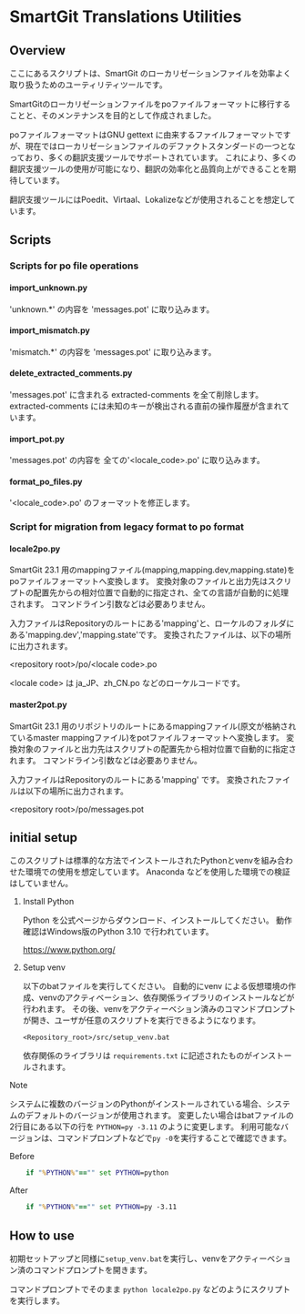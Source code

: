 # SmartGit Translations Utilities

## Overview

ここにあるスクリプトは、SmartGit のローカリゼーションファイルを効率よく取り扱うためのユーティリティツールです。

SmartGitのローカリゼーションファイルをpoファイルフォーマットに移行することと、そのメンテナンスを目的として作成されました。

poファイルフォーマットはGNU gettext に由来するファイルフォーマットですが、現在ではローカリゼーションファイルのデファクトスタンダードの一つとなっており、多くの翻訳支援ツールでサポートされています。
これにより、多くの翻訳支援ツールの使用が可能になり、翻訳の効率化と品質向上ができることを期待しています。

翻訳支援ツールにはPoedit、Virtaal、Lokalizeなどが使用されることを想定しています。

## Scripts

### Scripts for po file operations

#### import_unknown.py
'unknown.*' の内容を 'messages.pot' に取り込みます。

#### import_mismatch.py
'mismatch.*' の内容を 'messages.pot' に取り込みます。

#### delete_extracted_comments.py
'messages.pot' に含まれる extracted-comments を全て削除します。
extracted-comments には未知のキーが検出される直前の操作履歴が含まれています。

#### import_pot.py
'messages.pot' の内容を 全ての'&lt;locale_code&gt;.po' に取り込みます。

#### format_po_files.py
'&lt;locale_code&gt;.po' のフォーマットを修正します。

### Script for migration from legacy format to po format

#### locale2po.py

SmartGit 23.1 用のmappingファイル(mapping,mapping.dev,mapping.state)をpoファイルフォーマットへ変換します。
変換対象のファイルと出力先はスクリプトの配置先からの相対位置で自動的に指定され、全ての言語が自動的に処理されます。
コマンドライン引数などは必要ありません。

入力ファイルはRepositoryのルートにある'mapping'と、ローケルのフォルダにある'mapping.dev','mapping.state'です。
変換されたファイルは、以下の場所に出力されます。

&lt;repository root&gt;/po/&lt;locale code&gt;.po

&lt;locale code&gt; は ja_JP、zh_CN.po などのローケルコードです。 

#### master2pot.py

SmartGit 23.1 用のリポジトリのルートにあるmappingファイル(原文が格納されているmaster mappingファイル)をpotファイルフォーマットへ変換します。
変換対象のファイルと出力先はスクリプトの配置先から相対位置で自動的に指定されます。
コマンドライン引数などは必要ありません。

入力ファイルはRepositoryのルートにある'mapping' です。
変換されたファイルは以下の場所に出力されます。

&lt;repository root&gt;/po/messages.pot 


## initial setup

このスクリプトは標準的な方法でインストールされたPythonとvenvを組み合わせた環境での使用を想定しています。
Anaconda などを使用した環境での検証はしていません。

1. Install Python
    
    Python を公式ページからダウンロード、インストールしてください。
    動作確認はWindows版のPython 3.10 で行われています。

    https://www.python.org/

1. Setup venv
    
    以下のbatファイルを実行してください。
    自動的にvenv による仮想環境の作成、venvのアクティベーション、依存関係ライブラリのインストールなどが行われます。
    その後、venvをアクティーベション済みのコマンドプロンプトが開き、ユーザが任意のスクリプトを実行できるようになります。
    ```
    <Repository_root>/src/setup_venv.bat
    ```
    依存関係のライブラリは `requirements.txt` に記述されたものがインストールされます。

  > [!NOTE]
  > システムに複数のバージョンのPythonがインストールされている場合、システムのデフォルトのバージョンが使用されます。 
  > 変更したい場合はbatファイルの2行目にある以下の行を `PYTHON=py -3.11` のように変更します。
  > 利用可能なバージョンは、コマンドプロンプトなどで`py -0`を実行することで確認できます。
  > 
  >Before
  > ```bat
  >     if "%PYTHON%"=="" set PYTHON=python
  > ```
  > After
  > ```bat
  >     if "%PYTHON%"=="" set PYTHON=py -3.11
  > ```

## How to use

初期セットアップと同様に`setup_venv.bat`を実行し、venvをアクティーベション済のコマンドプロンプトを開きます。

コマンドプロンプトでそのまま `python locale2po.py` などのようにスクリプトを実行します。



